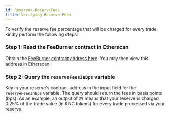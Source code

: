 ```yaml
---
id: Reserves-ReserveFees
title: Verifying Reserve Fees
---
```

[//]: # (tagline)
To verify the reserve fee percentage that will be charged for every trade, kindly perform the following steps:

### Step 1: Read the FeeBurner contract in Etherscan
Obtain the [FeeBurner contract address here](environments-mainnet.md#feeburner). You may then view this address in Etherscan.

### Step 2: Query the `reserveFeesInBps` variable
Key in your reserve's contract address in the input field for the `reserveFeesInBps` variable. The query should return the fees in basis points (bps). As an example, an output of `25` means that your reserve is charged 0.25% of the trade value (in KNC tokens) for every trade processed via your reserve.
